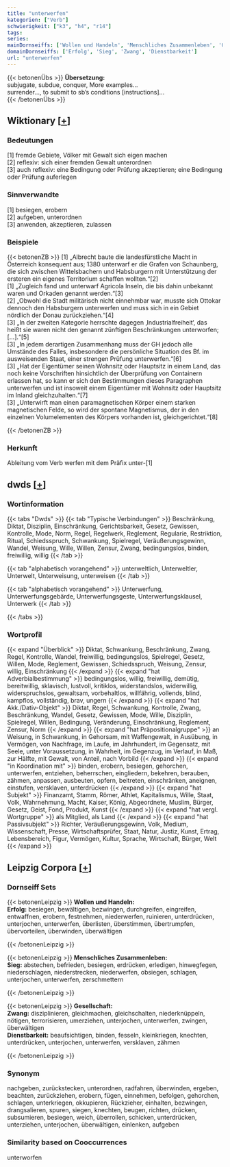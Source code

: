 ```yaml
---
title: "unterwerfen"
kategorien: ["Verb"]
schwierigkeit: ["k3", "h4", "r14"]
tags:
series:
mainDornseiffs: ['Wollen und Handeln', 'Menschliches Zusammenleben', 'Gesellschaft']
domainDornseiffs: ['Erfolg', 'Sieg', 'Zwang', 'Dienstbarkeit']
url: "unterwerfen"
---
```


{{< betonenÜbs >}}
**Übersetzung:**  
subjugate, subdue, conquer, More examples...  
surrender..., to submit to sb’s conditions [instructions]...  
{{< /betonenÜbs >}}

## Wiktionary [[+](https://de.wiktionary.org/wiki/unterwerfen)]

### Bedeutungen
[1] fremde Gebiete, Völker mit Gewalt sich eigen machen  
[2] reflexiv: sich einer fremden Gewalt unterordnen  
[3] auch reflexiv: eine Bedingung oder Prüfung akzeptieren; eine Bedingung oder Prüfung auferlegen  

### Sinnverwandte
[1] besiegen, erobern  
[2] aufgeben, unterordnen  
[3] anwenden, akzeptieren, zulassen  

### Beispiele
{{< betonenZB >}}
[1] „Albrecht baute die landesfürstliche Macht in Österreich konsequent aus; 1380 unterwarf er die Grafen von Schaunberg, die sich zwischen Wittelsbachern und Habsburgern mit Unterstützung der ersteren ein eigenes Territorium schaffen wollten.“[2]  
[1] „Zugleich fand und unterwarf Agricola Inseln, die bis dahin unbekannt waren und Orkaden genannt werden.“[3]  
[2] „Obwohl die Stadt militärisch nicht einnehmbar war, musste sich Ottokar dennoch den Habsburgern unterwerfen und muss sich in ein Gebiet nördlich der Donau zurückziehen.“[4]  
[3] „In der zweiten Kategorie herrschte dagegen ‚Industrialfreiheit‘, das heißt sie waren nicht den genannt zünftigen Beschränkungen unterworfen; […].“[5]  
[3] „In jedem derartigen Zusammenhang muss der GH jedoch alle Umstände des Falles, insbesondere die persönliche Situation des Bf. im ausweisenden Staat, einer strengen Prüfung unterwerfen.“[6]  
[3] „Hat der Eigentümer seinen Wohnsitz oder Hauptsitz in einem Land, das noch keine Vorschriften hinsichtlich der Überprüfung von Containern erlassen hat, so kann er sich den Bestimmungen dieses Paragraphen unterwerfen und ist insoweit einem Eigentümer mit Wohnsitz oder Hauptsitz im Inland gleichzuhalten.“[7]  
[3] „Unterwirft man einen paramagnetischen Körper einem starken magnetischen Felde, so wird der spontane Magnetismus, der in den einzelnen Volumelementen des Körpers vorhanden ist, gleichgerichtet.“[8]  

{{< /betonenZB >}}
### Herkunft
Ableitung vom Verb werfen mit dem Präfix unter-[1]  



## dwds [[+](https://www.dwds.de/wb/unterwerfen)]

### Wortinformation
{{< tabs "Dwds" >}}
{{< tab "Typische Verbindungen" >}}
Beschränkung, Diktat, Disziplin, Einschränkung, Gerichtsbarkeit, Gesetz, Gewissen, Kontrolle, Mode, Norm, Regel, Regelwerk, Reglement, Regularie, Restriktion, Ritual, Schiedsspruch, Schwankung, Spielregel, Veräußerungsgewinn, Wandel, Weisung, Wille, Willen, Zensur, Zwang, bedingungslos, binden, freiwillig, willig
{{< /tab >}}

{{< tab "alphabetisch vorangehend" >}}
unterweltlich, Unterweltler, Unterwelt, Unterweisung, unterweisen
{{< /tab >}}

{{< tab "alphabetisch vorangehend" >}}
Unterwerfung, Unterwerfungsgebärde, Unterwerfungsgeste, Unterwerfungsklausel, Unterwerk
{{< /tab >}}

{{< /tabs >}}

### Wortprofil
{{< expand "Überblick" >}} Diktat, Schwankung, Beschränkung, Zwang, Regel, Kontrolle, Wandel, freiwillig, bedingungslos, Spielregel, Gesetz, Willen, Mode, Reglement, Gewissen, Schiedsspruch, Weisung, Zensur, willig, Einschränkung {{< /expand >}}
{{< expand "hat Adverbialbestimmung" >}} bedingungslos, willig, freiwillig, demütig, bereitwillig, sklavisch, lustvoll, kritiklos, widerstandslos, widerwillig, widerspruchslos, gewaltsam, vorbehaltlos, willfährig, vollends, blind, kampflos, vollständig, brav, ungern {{< /expand >}}
{{< expand "hat Akk./Dativ-Objekt" >}} Diktat, Regel, Schwankung, Kontrolle, Zwang, Beschränkung, Wandel, Gesetz, Gewissen, Mode, Wille, Disziplin, Spielregel, Willen, Bedingung, Veränderung, Einschränkung, Reglement, Zensur, Norm {{< /expand >}}
{{< expand "hat Präpositionalgruppe" >}} an Weisung, in Schwankung, in Gehorsam, mit Waffengewalt, in Ausübung, in Vermögen, von Nachfrage, im Laufe, im Jahrhundert, im Gegensatz, mit Seele, unter Voraussetzung, in Wahrheit, im Gegenzug, im Verlauf, in Maß, zur Hälfte, mit Gewalt, von Anteil, nach Vorbild {{< /expand >}}
{{< expand "in Koordination mit" >}} binden, erobern, besiegen, gehorchen, unterwerfen, entziehen, beherrschen, eingliedern, bekehren, berauben, zähmen, anpassen, ausbeuten, opfern, beitreten, einschränken, aneignen, einstufen, versklaven, unterdrücken {{< /expand >}}
{{< expand "hat Subjekt" >}} Finanzamt, Stamm, Römer, Athlet, Kapitalismus, Wille, Staat, Volk, Wahrnehmung, Macht, Kaiser, König, Abgeordnete, Muslim, Bürger, Gesetz, Geist, Fond, Produkt, Kunst {{< /expand >}}
{{< expand "hat vergl. Wortgruppe" >}} als Mitglied, als Land {{< /expand >}}
{{< expand "hat Passivsubjekt" >}} Richter, Veräußerungsgewinn, Volk, Medium, Wissenschaft, Presse, Wirtschaftsprüfer, Staat, Natur, Justiz, Kunst, Ertrag, Lebensbereich, Figur, Vermögen, Kultur, Sprache, Wirtschaft, Bürger, Welt {{< /expand >}}

## Leipzig Corpora [[+](https://corpora.uni-leipzig.de/en/res?word=unterwerfen&corpusId=deu_newscrawl-public_2018)]

### Dornseiff Sets
{{< betonenLeipzig >}}
**Wollen und Handeln:**  
**Erfolg:** besiegen, bewältigen, bezwingen, durchgreifen, eingreifen, entwaffnen, erobern, festnehmen, niederwerfen, ruinieren, unterdrücken, unterjochen, unterwerfen, überlisten, überstimmen, übertrumpfen, übervorteilen, überwinden, überwältigen  

{{< /betonenLeipzig >}}


{{< betonenLeipzig >}}
**Menschliches Zusammenleben:**  
**Sieg:** abstechen, befrieden, besiegen, erdrücken, erledigen, hinwegfegen, niederschlagen, niederstrecken, niederwerfen, obsiegen, schlagen, unterjochen, unterwerfen, zerschmettern  

{{< /betonenLeipzig >}}


{{< betonenLeipzig >}}
**Gesellschaft:**  
**Zwang:** disziplinieren, gleichmachen, gleichschalten, niederknüppeln, nötigen, terrorisieren, umerziehen, unterjochen, unterwerfen, zwingen, überwältigen  
**Dienstbarkeit:** beaufsichtigen, binden, fesseln, kleinkriegen, knechten, unterdrücken, unterjochen, unterwerfen, versklaven, zähmen  

{{< /betonenLeipzig >}}

### Synonym
nachgeben, zurückstecken, unterordnen, radfahren, überwinden, ergeben, beachten, zurückziehen, erobern, fügen, einnehmen, befolgen, gehorchen, schlagen, unterkriegen, okkupieren, Rückzieher, einhalten, bezwingen, drangsalieren, spuren, siegen, knechten, beugen, richten, drücken, subsumieren, besiegen, weich, überrollen, schicken, unterdrücken, unterziehen, unterjochen, überwältigen, einlenken, aufgeben


### Similarity based on Cooccurrences
unterworfen

